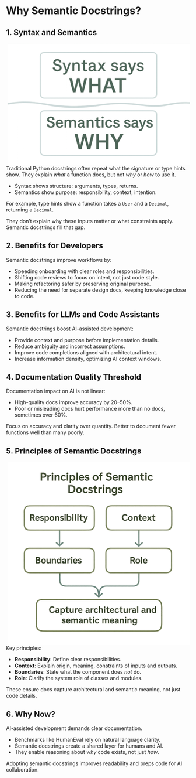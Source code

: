 # Why Semantic Docstrings?

## 1. Syntax and Semantics

<img src="./../images/what-why.png" alt="What/Why Diagram" align="right" style="width: 500px"/>

Traditional Python docstrings often repeat what the signature or type hints show. They explain *what* a function does, but not *why* or *how* to use it.  

- Syntax shows structure: arguments, types, returns.  
- Semantics show purpose: responsibility, context, intention.  

For example, type hints show a function takes a `User` and a `Decimal`, returning a `Decimal`.

They don’t explain why these inputs matter or what constraints apply. Semantic docstrings fill that gap.

## 2. Benefits for Developers

Semantic docstrings improve workflows by:  
- Speeding onboarding with clear roles and responsibilities.  
- Shifting code reviews to focus on intent, not just code style.  
- Making refactoring safer by preserving original purpose.  
- Reducing the need for separate design docs, keeping knowledge close to code.

## 3. Benefits for LLMs and Code Assistants

Semantic docstrings boost AI-assisted development:  
- Provide context and purpose before implementation details.  
- Reduce ambiguity and incorrect assumptions.  
- Improve code completions aligned with architectural intent.  
- Increase information density, optimizing AI context windows.

## 4. Documentation Quality Threshold

Documentation impact on AI is not linear:  
- High-quality docs improve accuracy by 20–50%.  
- Poor or misleading docs hurt performance more than no docs, sometimes over 60%.  

Focus on accuracy and clarity over quantity. Better to document fewer functions well than many poorly.

## 5. Principles of Semantic Docstrings

<img src="./../images/principles.png" alt="Principles Diagram" align="right" style="width: 500px"/>

Key principles:  
- **Responsibility**: Define clear responsibilities.  
- **Context**: Explain origin, meaning, constraints of inputs and outputs.  
- **Boundaries**: State what the component does *not* do.  
- **Role**: Clarify the system role of classes and modules.  

These ensure docs capture architectural and semantic meaning, not just code details.

## 6. Why Now?

AI-assisted development demands clear documentation.  
- Benchmarks like HumanEval rely on natural language clarity.  
- Semantic docstrings create a shared layer for humans and AI.  
- They enable reasoning about *why* code exists, not just *how*.  

Adopting semantic docstrings improves readability and preps code for AI collaboration.
